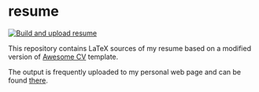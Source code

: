 # resume

[![Build and upload resume](https://github.com/kirillbobyrev/resume/actions/workflows/compile-and-upload.yml/badge.svg)](https://github.com/kirillbobyrev/resume/actions/workflows/compile-and-upload.yml)

This repository contains LaTeX sources of my resume based on a modified
version of [Awesome CV](https://github.com/posquit0/Awesome-CV) template.

The output is frequently uploaded to my personal web page and can be found
[there](https://kirillbobyrev.com/Resume-Kirill-Bobyrev.pdf).
